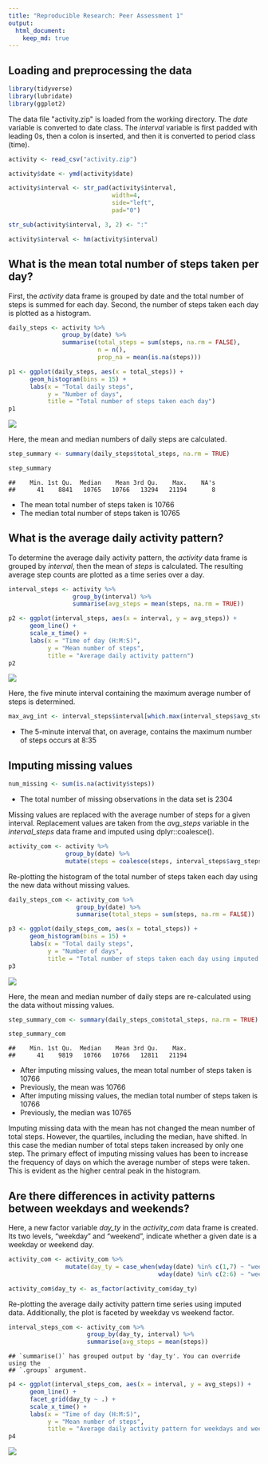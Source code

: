 ```yaml
---
title: "Reproducible Research: Peer Assessment 1"
output: 
  html_document:
    keep_md: true
---
```


## Loading and preprocessing the data


```r
library(tidyverse)
library(lubridate)
library(ggplot2)
```

The data file "activity.zip" is loaded from the working directory. The *date* variable is converted to date class. The *interval* variable is first padded with leading 0s, then a colon is inserted, and then it is converted to period class (time).

```r
activity <- read_csv("activity.zip")

activity$date <- ymd(activity$date)

activity$interval <- str_pad(activity$interval,
                             width=4,
                             side="left",
                             pad="0")

str_sub(activity$interval, 3, 2) <- ":"

activity$interval <- hm(activity$interval)
```

## What is the mean total number of steps taken per day?

First, the *activity* data frame is grouped by date and the total number of steps is summed for each day. Second, the number of steps taken each day is plotted as a histogram.

```r
daily_steps <- activity %>%
               group_by(date) %>%
               summarise(total_steps = sum(steps, na.rm = FALSE),
                         n = n(),
                         prop_na = mean(is.na(steps)))

p1 <- ggplot(daily_steps, aes(x = total_steps)) +
      geom_histogram(bins = 15) +
      labs(x = "Total daily steps",
           y = "Number of days",
           title = "Total number of steps taken each day")
p1
```

![](PA1_template_files/figure-html/plot1-1.png)<!-- -->

Here, the mean and median numbers of daily steps are calculated.

```r
step_summary <- summary(daily_steps$total_steps, na.rm = TRUE)

step_summary
```

```
##    Min. 1st Qu.  Median    Mean 3rd Qu.    Max.    NA's 
##      41    8841   10765   10766   13294   21194       8
```
-   The mean total number of steps taken is 10766
-   The median total number of steps taken is 10765

## What is the average daily activity pattern?

To determine the average daily activity pattern, the *activity* data frame is grouped by *interval*, then the mean of *steps* is calculated. The resulting average step counts are plotted as a time series over a day.

```r
interval_steps <- activity %>%
                  group_by(interval) %>%
                  summarise(avg_steps = mean(steps, na.rm = TRUE))

p2 <- ggplot(interval_steps, aes(x = interval, y = avg_steps)) +
      geom_line() +
      scale_x_time() +
      labs(x = "Time of day (H:M:S)",
           y = "Mean number of steps",
           title = "Average daily activity pattern")
p2
```

![](PA1_template_files/figure-html/plot2-1.png)<!-- -->

Here, the  five minute interval containing the maximum average number of steps is determined.

```r
max_avg_int <- interval_steps$interval[which.max(interval_steps$avg_steps)]
```
-   The 5-minute interval that, on average, contains the maximum number of steps occurs at 8:35

## Imputing missing values


```r
num_missing <- sum(is.na(activity$steps))
```
-   The total number of missing observations in the data set is 2304

Missing values are replaced with the average number of steps for a given interval. Replacement values are taken from the *avg_steps* variable in the *interval_steps* data frame and imputed using dplyr::coalesce().

```r
activity_com <- activity %>%
                group_by(date) %>%
                mutate(steps = coalesce(steps, interval_steps$avg_steps))
```

Re-plotting the histogram of the total number of steps taken each day using the new data without missing values.

```r
daily_steps_com <- activity_com %>%
                   group_by(date) %>%
                   summarise(total_steps = sum(steps, na.rm = FALSE))

p3 <- ggplot(daily_steps_com, aes(x = total_steps)) +
      geom_histogram(bins = 15) +
      labs(x = "Total daily steps",
           y = "Number of days",
           title = "Total number of steps taken each day using imputed data")
p3
```

![](PA1_template_files/figure-html/plot3-1.png)<!-- -->

Here, the mean and median number of daily steps are re-calculated using the data without missing values.

```r
step_summary_com <- summary(daily_steps_com$total_steps, na.rm = TRUE)

step_summary_com
```

```
##    Min. 1st Qu.  Median    Mean 3rd Qu.    Max. 
##      41    9819   10766   10766   12811   21194
```
-   After imputing missing values, the mean total number of steps taken is 10766
-   Previously, the mean was 10766
-   After imputing missing values, the median total number of steps taken is 10766
-   Previously, the median was 10765

Imputing missing data with the mean has not changed the mean number of total steps. However, the quartiles, including the median, have shifted. In this case the median number of total steps taken increased by only one step. The primary effect of imputing missing values has been to increase the frequency of days on which the average number of steps were taken. This is evident as the higher central peak in the histogram. 

## Are there differences in activity patterns between weekdays and weekends?

Here, a new factor variable *day_ty* in the *activity_com* data frame is created. Its two levels, “weekday” and “weekend”, indicate whether a given date is a weekday or weekend day.

```r
activity_com <- activity_com %>%
                mutate(day_ty = case_when(wday(date) %in% c(1,7) ~ "weekend",
                                          wday(date) %in% c(2:6) ~ "weekday"))

activity_com$day_ty <- as_factor(activity_com$day_ty)
```

Re-plotting the average daily activity pattern time series using imputed data. Additionally, the plot is faceted by weekday vs weekend factor.

```r
interval_steps_com <- activity_com %>%
                      group_by(day_ty, interval) %>%
                      summarise(avg_steps = mean(steps))
```

```
## `summarise()` has grouped output by 'day_ty'. You can override using the
## `.groups` argument.
```

```r
p4 <- ggplot(interval_steps_com, aes(x = interval, y = avg_steps)) +
      geom_line() +
      facet_grid(day_ty ~ .) +
      scale_x_time() +
      labs(x = "Time of day (H:M:S)",
           y = "Mean number of steps",
           title = "Average daily activity pattern for weekdays and weekends")
p4
```

![](PA1_template_files/figure-html/plot4-1.png)<!-- -->
